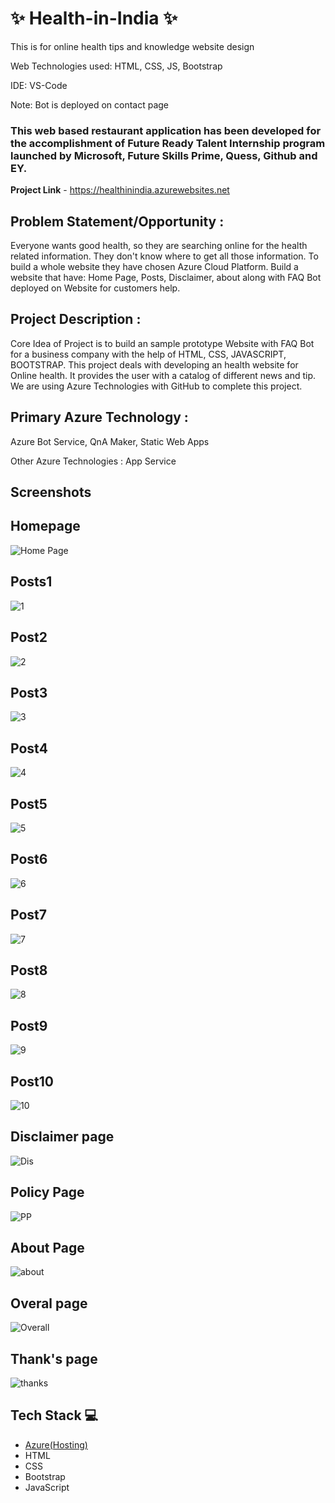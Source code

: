 # ✨ Health-in-India ✨ 

This is for online health tips and knowledge website design 

Web Technologies used: HTML, CSS, JS, Bootstrap

IDE: VS-Code

Note: Bot is deployed on contact page

### This web based restaurant application has been developed for the accomplishment of Future Ready Talent Internship program launched by Microsoft, Future Skills Prime, Quess, Github and EY.


**Project Link** - https://healthinindia.azurewebsites.net

## Problem Statement/Opportunity :
Everyone wants good health, so they are searching online for the health related information. They don't know where to get all those information. To build a whole website they have chosen Azure Cloud Platform. Build a website that have: Home Page, Posts, Disclaimer, about along with FAQ Bot deployed on Website for customers help.

## Project Description :
Core Idea of Project is to build an sample prototype Website with FAQ Bot for a business company with the help of HTML, CSS, JAVASCRIPT, BOOTSTRAP. This project deals with developing an health website for Online health. It provides the user with a catalog of different news and tip. We are using Azure Technologies with GitHub to complete this project.
## Primary Azure Technology :
Azure Bot Service, QnA Maker, Static Web Apps

Other Azure Technologies : App Service


## Screenshots
## Homepage
![Home Page](https://user-images.githubusercontent.com/101880529/197785577-ac7f5f85-f1d6-4558-8945-1ca708c3b12e.png)

## Posts1
![1](https://user-images.githubusercontent.com/101880529/197785807-11f97e38-f938-4822-90e3-5bb0469fce33.png)

## Post2
![2](https://user-images.githubusercontent.com/101880529/197785951-4ec499f8-9825-4716-a42b-d9d13b2907b7.png)

## Post3
![3](https://user-images.githubusercontent.com/101880529/197786086-da75ffbb-ff3f-4248-8cd4-9c04aec2ec5d.png)

## Post4
![4](https://user-images.githubusercontent.com/101880529/197786243-f561f9d9-9933-4123-85bb-71840ce26e69.png)

## Post5
![5](https://user-images.githubusercontent.com/101880529/197786427-58d11733-d252-4360-abd8-1d90fc96743e.png)

## Post6
![6](https://user-images.githubusercontent.com/101880529/197786496-0fff28e5-470e-4538-bad1-12bbd31f7426.png)

## Post7
![7](https://user-images.githubusercontent.com/101880529/197786615-f33fa02a-f796-47b7-a547-370f7552a99c.png)

## Post8
![8](https://user-images.githubusercontent.com/101880529/197786762-c5c31ba2-696c-44b3-9ef3-07f8f0db3b1e.png)

## Post9
![9](https://user-images.githubusercontent.com/101880529/197786993-3b591991-c812-4d62-a7c1-ef0be3d29253.png)

## Post10
![10](https://user-images.githubusercontent.com/101880529/197787132-f9e0b92d-8946-42d8-aa49-608ab2eee4fe.png)

## Disclaimer page
![Dis](https://user-images.githubusercontent.com/101880529/197787272-3024b38c-d1d4-4f34-8e70-8bb18fa47217.png)

## Policy Page
![PP](https://user-images.githubusercontent.com/101880529/197787402-efb7520d-7f66-4a25-b800-3c87d749287b.png)

## About Page
![about](https://user-images.githubusercontent.com/101880529/197787530-5e5e36a4-24d7-45f7-bf62-f15b72c087a0.png)

## Overal page
![Overall](https://user-images.githubusercontent.com/101880529/197787653-9e194eed-885e-43b4-aeda-abd5ab62e2c8.png)

## Thank's page
![thanks](https://user-images.githubusercontent.com/101880529/197787798-38b0d3d0-b6f1-4bfb-a101-0dbcfa2adc51.png)



## Tech Stack 💻

- [Azure(Hosting)](https://azure.microsoft.com/en-in/features/azure-portal/)
- HTML
- CSS
- Bootstrap
- JavaScript
